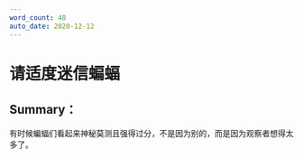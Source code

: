 ```yaml
---
word_count: 48
auto_date: 2020-12-12
---
```


# 请适度迷信蝙蝠

## Summary：

有时候蝙蝠们看起来神秘莫测且强得过分，不是因为别的，而是因为观察者想得太多了。
